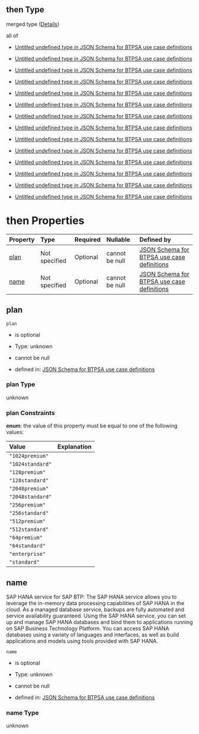 ## then Type

merged type ([Details](btpsa-usecase-properties-services-items-allof-1-then-allof-38-then.md))

all of

*   [Untitled undefined type in JSON Schema for BTPSA use case definitions](btpsa-usecase-properties-services-items-allof-1-then-allof-38-then-allof-0.md "check type definition")

*   [Untitled undefined type in JSON Schema for BTPSA use case definitions](btpsa-usecase-properties-services-items-allof-1-then-allof-38-then-allof-1.md "check type definition")

*   [Untitled undefined type in JSON Schema for BTPSA use case definitions](btpsa-usecase-properties-services-items-allof-1-then-allof-38-then-allof-2.md "check type definition")

*   [Untitled undefined type in JSON Schema for BTPSA use case definitions](btpsa-usecase-properties-services-items-allof-1-then-allof-38-then-allof-3.md "check type definition")

*   [Untitled undefined type in JSON Schema for BTPSA use case definitions](btpsa-usecase-properties-services-items-allof-1-then-allof-38-then-allof-4.md "check type definition")

*   [Untitled undefined type in JSON Schema for BTPSA use case definitions](btpsa-usecase-properties-services-items-allof-1-then-allof-38-then-allof-5.md "check type definition")

*   [Untitled undefined type in JSON Schema for BTPSA use case definitions](btpsa-usecase-properties-services-items-allof-1-then-allof-38-then-allof-6.md "check type definition")

*   [Untitled undefined type in JSON Schema for BTPSA use case definitions](btpsa-usecase-properties-services-items-allof-1-then-allof-38-then-allof-7.md "check type definition")

*   [Untitled undefined type in JSON Schema for BTPSA use case definitions](btpsa-usecase-properties-services-items-allof-1-then-allof-38-then-allof-8.md "check type definition")

*   [Untitled undefined type in JSON Schema for BTPSA use case definitions](btpsa-usecase-properties-services-items-allof-1-then-allof-38-then-allof-9.md "check type definition")

*   [Untitled undefined type in JSON Schema for BTPSA use case definitions](btpsa-usecase-properties-services-items-allof-1-then-allof-38-then-allof-10.md "check type definition")

*   [Untitled undefined type in JSON Schema for BTPSA use case definitions](btpsa-usecase-properties-services-items-allof-1-then-allof-38-then-allof-11.md "check type definition")

*   [Untitled undefined type in JSON Schema for BTPSA use case definitions](btpsa-usecase-properties-services-items-allof-1-then-allof-38-then-allof-12.md "check type definition")

*   [Untitled undefined type in JSON Schema for BTPSA use case definitions](btpsa-usecase-properties-services-items-allof-1-then-allof-38-then-allof-13.md "check type definition")

# then Properties

| Property      | Type          | Required | Nullable       | Defined by                                                                                                                                                                                                            |
| :------------ | :------------ | :------- | :------------- | :-------------------------------------------------------------------------------------------------------------------------------------------------------------------------------------------------------------------- |
| [plan](#plan) | Not specified | Optional | cannot be null | [JSON Schema for BTPSA use case definitions](btpsa-usecase-properties-services-items-allof-1-then-allof-38-then-properties-plan.md "undefined#/properties/services/items/allOf/1/then/allOf/38/then/properties/plan") |
| [name](#name) | Not specified | Optional | cannot be null | [JSON Schema for BTPSA use case definitions](btpsa-usecase-properties-services-items-allof-1-then-allof-38-then-properties-name.md "undefined#/properties/services/items/allOf/1/then/allOf/38/then/properties/name") |

## plan



`plan`

*   is optional

*   Type: unknown

*   cannot be null

*   defined in: [JSON Schema for BTPSA use case definitions](btpsa-usecase-properties-services-items-allof-1-then-allof-38-then-properties-plan.md "undefined#/properties/services/items/allOf/1/then/allOf/38/then/properties/plan")

### plan Type

unknown

### plan Constraints

**enum**: the value of this property must be equal to one of the following values:

| Value            | Explanation |
| :--------------- | :---------- |
| `"1024premium"`  |             |
| `"1024standard"` |             |
| `"128premium"`   |             |
| `"128standard"`  |             |
| `"2048premium"`  |             |
| `"2048standard"` |             |
| `"256premium"`   |             |
| `"256standard"`  |             |
| `"512premium"`   |             |
| `"512standard"`  |             |
| `"64premium"`    |             |
| `"64standard"`   |             |
| `"enterprise"`   |             |
| `"standard"`     |             |

## name

SAP HANA service for SAP BTP: The SAP HANA service allows you to leverage the in-memory data processing capabilities of SAP HANA in the cloud. As a managed database service, backups are fully automated and service availability guaranteed. Using the SAP HANA service, you can set up and manage SAP HANA databases and bind them to applications running on SAP Business Technology Platform. You can access SAP HANA databases using a variety of languages and interfaces, as well as build applications and models using tools provided with SAP HANA.

`name`

*   is optional

*   Type: unknown

*   cannot be null

*   defined in: [JSON Schema for BTPSA use case definitions](btpsa-usecase-properties-services-items-allof-1-then-allof-38-then-properties-name.md "undefined#/properties/services/items/allOf/1/then/allOf/38/then/properties/name")

### name Type

unknown
